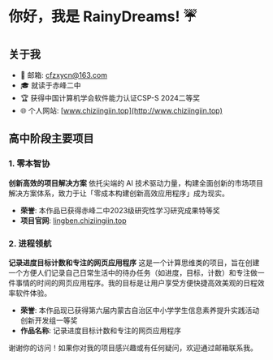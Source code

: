 # 你好，我是 RainyDreams! ☔

## 关于我

- 📧 邮箱: [cfzxycn@163.com](mailto:cfzxycn@163.com)
- 🎓 就读于赤峰二中
- 🏆 获得中国计算机学会软件能力认证CSP-S 2024二等奖
- 🌐 个人网站: [www.chiziingiin.top](http://www.chiziingiin.top)

## 高中阶段主要项目

### 1. 零本智协
**创新高效的项目解决方案**
依托尖端的 AI 技术驱动力量，构建全面创新的市场项目解决方案体系，致力于让「零成本构建创新高效应用程序」成为现实。
- **荣誉**: 本作品已获得赤峰二中2023级研究性学习研究成果特等奖
- **项目官网**: [lingben.chiziingiin.top](http://lingben.chiziingiin.top)

### 2. 进程领航
**记录进度目标计数和专注的网页应用程序**
这是一个计算思维类的项目，旨在创建一个方便人们记录自己日常生活中的待办任务（如进度，目标，计数）和专注做一件事情的时间的网页应用程序。我的目标是让用户享受方便快捷高效美观的日程效率软件体验。
- **荣誉**: 本作品现已获得第六届内蒙古自治区中小学学生信息素养提升实践活动 创新开发组一等奖
- **作品名称**: 记录进度目标计数和专注的网页应用程序

谢谢你的访问！如果你对我的项目感兴趣或有任何疑问，欢迎通过邮箱联系我。
